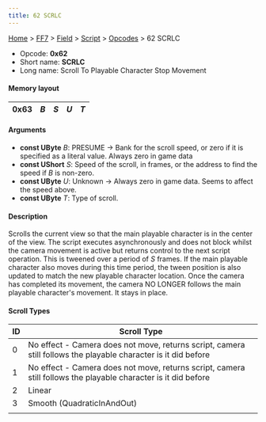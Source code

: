 ```yaml
---
title: 62 SCRLC
---
```


[Home](../../../../Main%20Page.md) > [FF7](../../../../FF7.md) > [Field](../../../Field.md) > [Script](../../Script.md) > [Opcodes](../Opcodes.md) > 62 SCRLC

-   Opcode: **0x62**
-   Short name: **SCRLC**
-   Long name: Scroll To Playable Character Stop Movement

#### Memory layout

| 0x63 | *B* | *S* | *U* | *T* |
|------|-----|-----|-----|-----|

#### Arguments

-   **const UByte** *B*: PRESUME -&gt; Bank for the scroll speed, or
    zero if it is specified as a literal value. Always zero in game data
-   **const UShort** *S*: Speed of the scroll, in frames, or the address
    to find the speed if *B* is non-zero.
-   **const UByte** *U*: Unknown -&gt; Always zero in game data. Seems
    to affect the speed above.
-   **const UByte** *T*: Type of scroll.

#### Description

Scrolls the current view so that the main playable character is in the
center of the view. The script executes asynchronously and does not
block whilst the camera movement is active but returns control to the
next script operation. This is tweened over a period of *S* frames. If
the main playable character also moves during this time period, the
tween position is also updated to match the new playable character
location. Once the camera has completed its movement, the camera NO
LONGER follows the main playable character's movement. It stays in
place.

#### Scroll Types

| ID  | Scroll Type                                                                                                    |
|-----|----------------------------------------------------------------------------------------------------------------|
| 0   | No effect - Camera does not move, returns script, camera still follows the playable character is it did before |
| 1   | No effect - Camera does not move, returns script, camera still follows the playable character is it did before |
| 2   | Linear                                                                                                         |
| 3   | Smooth (QuadraticInAndOut)                                                                                     |
|     |                                                                                                                |

